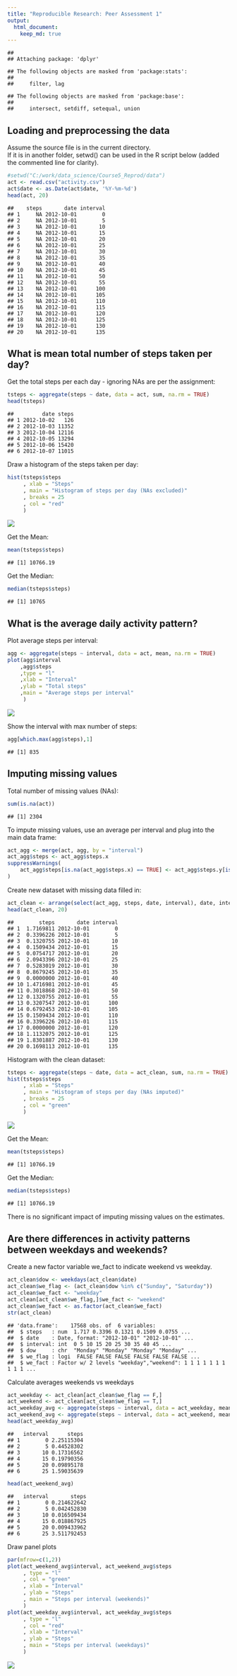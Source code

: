 ```yaml
---
title: "Reproducible Research: Peer Assessment 1"
output: 
  html_document:
    keep_md: true
---
```



```
## 
## Attaching package: 'dplyr'
```

```
## The following objects are masked from 'package:stats':
## 
##     filter, lag
```

```
## The following objects are masked from 'package:base':
## 
##     intersect, setdiff, setequal, union
```


## Loading and preprocessing the data
Assume the source file is in the current directory.  
If it is in another folder, setwd() can be used in the R script below (added the commented line for clarity).


```r
#setwd("C:/work/data_science/Course5_Reprod/data")
act <- read.csv("activity.csv")
act$date <- as.Date(act$date, '%Y-%m-%d')
head(act, 20)
```

```
##    steps       date interval
## 1     NA 2012-10-01        0
## 2     NA 2012-10-01        5
## 3     NA 2012-10-01       10
## 4     NA 2012-10-01       15
## 5     NA 2012-10-01       20
## 6     NA 2012-10-01       25
## 7     NA 2012-10-01       30
## 8     NA 2012-10-01       35
## 9     NA 2012-10-01       40
## 10    NA 2012-10-01       45
## 11    NA 2012-10-01       50
## 12    NA 2012-10-01       55
## 13    NA 2012-10-01      100
## 14    NA 2012-10-01      105
## 15    NA 2012-10-01      110
## 16    NA 2012-10-01      115
## 17    NA 2012-10-01      120
## 18    NA 2012-10-01      125
## 19    NA 2012-10-01      130
## 20    NA 2012-10-01      135
```



## What is mean total number of steps taken per day?

Get the total steps per each day - ignoring NAs are per the assignment:


```r
tsteps <- aggregate(steps ~ date, data = act, sum, na.rm = TRUE)
head(tsteps)
```

```
##         date steps
## 1 2012-10-02   126
## 2 2012-10-03 11352
## 3 2012-10-04 12116
## 4 2012-10-05 13294
## 5 2012-10-06 15420
## 6 2012-10-07 11015
```

Draw a histogram of the steps taken per day:

```r
hist(tsteps$steps
     , xlab = "Steps"
     , main = "Histogram of steps per day (NAs excluded)"
     , breaks = 25
     , col = "red"
     )
```

![](PA1_template_files/figure-html/hist-1.png)<!-- -->

Get the Mean:

```r
mean(tsteps$steps)
```

```
## [1] 10766.19
```

Get the Median:

```r
median(tsteps$steps)
```

```
## [1] 10765
```



## What is the average daily activity pattern?

Plot average steps per interval:

```r
agg <- aggregate(steps ~ interval, data = act, mean, na.rm = TRUE)
plot(agg$interval
    ,agg$steps
    ,type = "l"
    ,xlab = "Interval"
    ,ylab = "Total steps"
    ,main = "Average steps per interval"
     )
```

![](PA1_template_files/figure-html/plot_avg-1.png)<!-- -->

Show the interval with max number of steps:

```r
agg[which.max(agg$steps),1]
```

```
## [1] 835
```

## Imputing missing values

Total number of missing values (NAs):

```r
sum(is.na(act))
```

```
## [1] 2304
```

To impute missing values, use an average per interval and plug into the main data frame:

```r
act_agg <- merge(act, agg, by = "interval")
act_agg$steps <- act_agg$steps.x
suppressWarnings(
    act_agg$steps[is.na(act_agg$steps.x) == TRUE] <- act_agg$steps.y[is.na(act_agg$steps.x) == TRUE]
)
```

Create new dataset with missing data filled in:

```r
act_clean <- arrange(select(act_agg, steps, date, interval), date, interval)
head(act_clean, 20)
```

```
##        steps       date interval
## 1  1.7169811 2012-10-01        0
## 2  0.3396226 2012-10-01        5
## 3  0.1320755 2012-10-01       10
## 4  0.1509434 2012-10-01       15
## 5  0.0754717 2012-10-01       20
## 6  2.0943396 2012-10-01       25
## 7  0.5283019 2012-10-01       30
## 8  0.8679245 2012-10-01       35
## 9  0.0000000 2012-10-01       40
## 10 1.4716981 2012-10-01       45
## 11 0.3018868 2012-10-01       50
## 12 0.1320755 2012-10-01       55
## 13 0.3207547 2012-10-01      100
## 14 0.6792453 2012-10-01      105
## 15 0.1509434 2012-10-01      110
## 16 0.3396226 2012-10-01      115
## 17 0.0000000 2012-10-01      120
## 18 1.1132075 2012-10-01      125
## 19 1.8301887 2012-10-01      130
## 20 0.1698113 2012-10-01      135
```

Histogram with the clean dataset:

```r
tsteps <- aggregate(steps ~ date, data = act_clean, sum, na.rm = TRUE)
hist(tsteps$steps
     , xlab = "Steps"
     , main = "Histogram of steps per day (NAs imputed)"
     , breaks = 25
     , col = "green"
     )
```

![](PA1_template_files/figure-html/hist_clean-1.png)<!-- -->

Get the Mean:

```r
mean(tsteps$steps)
```

```
## [1] 10766.19
```

Get the Median:

```r
median(tsteps$steps)
```

```
## [1] 10766.19
```

There is no significant impact of imputing missing values on the estimates.  

## Are there differences in activity patterns between weekdays and weekends?

Create a new factor variable we_fact to indicate weekend vs weekday.  


```r
act_clean$dow <- weekdays(act_clean$date)
act_clean$we_flag <- (act_clean$dow %in% c("Sunday", "Saturday"))
act_clean$we_fact <- "weekday"
act_clean[act_clean$we_flag,]$we_fact <- "weekend"
act_clean$we_fact <- as.factor(act_clean$we_fact)
str(act_clean)
```

```
## 'data.frame':	17568 obs. of  6 variables:
##  $ steps   : num  1.717 0.3396 0.1321 0.1509 0.0755 ...
##  $ date    : Date, format: "2012-10-01" "2012-10-01" ...
##  $ interval: int  0 5 10 15 20 25 30 35 40 45 ...
##  $ dow     : chr  "Monday" "Monday" "Monday" "Monday" ...
##  $ we_flag : logi  FALSE FALSE FALSE FALSE FALSE FALSE ...
##  $ we_fact : Factor w/ 2 levels "weekday","weekend": 1 1 1 1 1 1 1 1 1 1 ...
```

Calculate averages weekends vs weekdays


```r
act_weekday <- act_clean[act_clean$we_flag == F,]
act_weekend <- act_clean[act_clean$we_flag == T,]
act_weekday_avg <- aggregate(steps ~ interval, data = act_weekday, mean)
act_weekend_avg <- aggregate(steps ~ interval, data = act_weekend, mean)
head(act_weekday_avg)
```

```
##   interval      steps
## 1        0 2.25115304
## 2        5 0.44528302
## 3       10 0.17316562
## 4       15 0.19790356
## 5       20 0.09895178
## 6       25 1.59035639
```

```r
head(act_weekend_avg)
```

```
##   interval       steps
## 1        0 0.214622642
## 2        5 0.042452830
## 3       10 0.016509434
## 4       15 0.018867925
## 5       20 0.009433962
## 6       25 3.511792453
```

Draw panel plots


```r
par(mfrow=c(1,2))
plot(act_weekend_avg$interval, act_weekend_avg$steps
     , type = "l"
     , col = "green"
     , xlab = "Interval"
     , ylab = "Steps"
     , main = "Steps per interval (weekends)"
     )
plot(act_weekday_avg$interval, act_weekday_avg$steps
     , type = "l"
     , col = "red"
     , xlab = "Interval"
     , ylab = "Steps"
     , main = "Steps per interval (weekdays)"
     )
```

![](PA1_template_files/figure-html/we_avg_plots-1.png)<!-- -->
